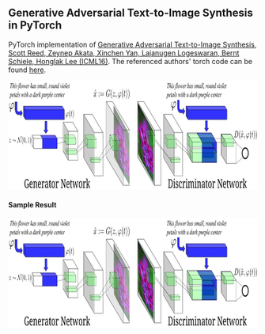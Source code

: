 ## Generative Adversarial Text-to-Image Synthesis in PyTorch
PyTorch implementation of [Generative Adversarial Text-to-Image Synthesis, Scott Reed, Zeynep Akata, Xinchen Yan, Lajanugen Logeswaran, Bernt Schiele, Honglak Lee (ICML16)](https://arxiv.org/abs/1605.05396).
The referenced authors' torch code can be found [here](https://github.com/reedscot/icml2016.git).

<img src="txt2img/samples/dcgan_network.jpg" width="900px" height="220px"/>
<br/>

#### Sample Result

<img src="txt2img/samples/dcgan_network.jpg" width="900px" height="220px"/>
